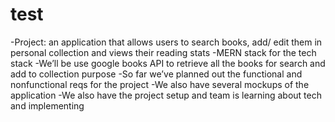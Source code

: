 # test
-Project: an application that allows users to search books, add/ edit them in personal collection and views their reading stats 
-MERN stack for the tech stack 
-We’ll be use google books API to retrieve all the books for search and add to collection purpose 
-So far we’ve planned out the functional and nonfunctional reqs for the project 
-We also have several mockups of the application 
-We also have the project setup and team is learning about tech and implementing	

